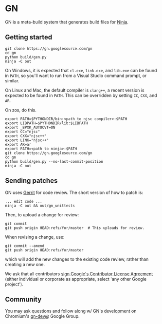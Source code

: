 # GN

GN is a meta-build system that generates build files for
[Ninja](https://ninja-build.org).

## Getting started

    git clone https://gn.googlesource.com/gn
    cd gn
    python build/gen.py
    ninja -C out

On Windows, it is expected that `cl.exe`, `link.exe`, and `lib.exe` can be found
in `PATH`, so you'll want to run from a Visual Studio command prompt, or
similar.

On Linux and Mac, the default compiler is `clang++`, a recent version is
expected to be found in `PATH`. This can be overridden by setting `CC`, `CXX`,
and `AR`.

On zos, do this.

    export PATH=$PYTHONDIR/bin:<path to njsc compiler>:$PATH
    export LIBPATH=$PYTHONDIR/lib:$LIBPATH
    export _BPXK_AUTOCVT=ON
    export CC="njsc"
    export CXX="njsc++"
    export LINK="njsc++"
    export AR=ar
    export PATH=<path to ninja>:$PATH
    git clone https://gn.googlesource.com/gn
    cd gn
    python build/gen.py --no-last-commit-position
    ninja -C out

## Sending patches

GN uses [Gerrit](https://www.gerritcodereview.com/) for code review. The short
version of how to patch is:

    ... edit code ...
    ninja -C out && out/gn_unittests

Then, to upload a change for review:

    git commit
    git push origin HEAD:refs/for/master  # This uploads for review.

When revising a change, use:

    git commit --amend
    git push origin HEAD:refs/for/master

which will add the new changes to the existing code review, rather than creating
a new one.

We ask that all contributors
[sign Google's Contributor License Agreement](https://cla.developers.google.com/)
(either individual or corporate as appropriate, select 'any other Google
project').

## Community

You may ask questions and follow along w/ GN's development on Chromium's
[gn-dev@](https://groups.google.com/a/chromium.org/forum/#!forum/gn-dev)
Google Group.
